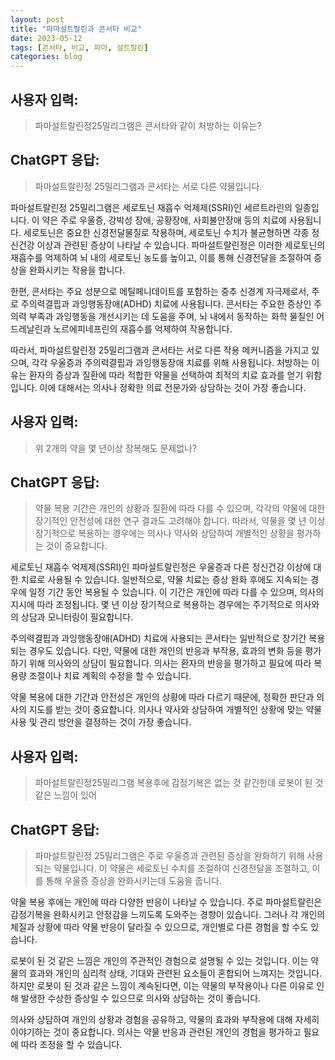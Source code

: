 ```yaml
---
layout: post
title: "파마설트랄린과 콘서타 비교"
date: 2023-05-12
tags: [콘서타, 비교, 파마, 설트랄린]
categories: blog
---
```


## 사용자 입력:
> 파마설트랄린정25밀리그램은 콘서타와 같이 처방하는 이유는?

## ChatGPT 응답:
> 파마설트랄린정 25밀리그램과 콘서타는 서로 다른 약물입니다. 

파마설트랄린정 25밀리그램은 세로토닌 재흡수 억제제(SSRI)인 세르트라린의 일종입니다. 이 약은 주로 우울증, 강박성 장애, 공황장애, 사회불안장애 등의 치료에 사용됩니다. 세로토닌은 중요한 신경전달물질로 작용하며, 세로토닌 수치가 불균형하면 각종 정신건강 이상과 관련된 증상이 나타날 수 있습니다. 파마설트랄린정은 이러한 세로토닌의 재흡수를 억제하여 뇌 내의 세로토닌 농도를 높이고, 이를 통해 신경전달을 조절하여 증상을 완화시키는 작용을 합니다.

한편, 콘서타는 주요 성분으로 메틸페니데이트를 포함하는 중추 신경계 자극제로서, 주로 주의력결핍과 과잉행동장애(ADHD) 치료에 사용됩니다. 콘서타는 주요한 증상인 주의력 부족과 과잉행동을 개선시키는 데 도움을 주며, 뇌 내에서 동작하는 화학 물질인 어드레날린과 노르에피네프린의 재흡수를 억제하여 작용합니다.

따라서, 파마설트랄린정 25밀리그램과 콘서타는 서로 다른 작용 메커니즘을 가지고 있으며, 각각 우울증과 주의력결핍과 과잉행동장애 치료를 위해 사용됩니다. 처방하는 이유는 환자의 증상과 질환에 따라 적합한 약물을 선택하여 최적의 치료 효과를 얻기 위함입니다. 이에 대해서는 의사나 정확한 의료 전문가와 상담하는 것이 가장 좋습니다.

## 사용자 입력:
> 위 2개의 약을 몇 년이상 장복해도 문제없나?

## ChatGPT 응답:
> 약물 복용 기간은 개인의 상황과 질환에 따라 다를 수 있으며, 각각의 약물에 대한 장기적인 안전성에 대한 연구 결과도 고려해야 합니다. 따라서, 약물을 몇 년 이상 장기적으로 복용하는 경우에는 의사나 약사와 상담하여 개별적인 상황을 평가하는 것이 중요합니다.

세로토닌 재흡수 억제제(SSRI)인 파마설트랄린정은 우울증과 다른 정신건강 이상에 대한 치료로 사용될 수 있습니다. 일반적으로, 약물 치료는 증상 완화 후에도 지속되는 경우에 일정 기간 동안 복용될 수 있습니다. 이 기간은 개인에 따라 다를 수 있으며, 의사의 지시에 따라 조정됩니다. 몇 년 이상 장기적으로 복용하는 경우에는 주기적으로 의사와의 상담과 모니터링이 필요합니다.

주의력결핍과 과잉행동장애(ADHD) 치료에 사용되는 콘서타는 일반적으로 장기간 복용되는 경우도 있습니다. 다만, 약물에 대한 개인의 반응과 부작용, 효과의 변화 등을 평가하기 위해 의사와의 상담이 필요합니다. 의사는 환자의 반응을 평가하고 필요에 따라 복용량 조절이나 치료 계획의 수정을 할 수 있습니다.

약물 복용에 대한 기간과 안전성은 개인의 상황에 따라 다르기 때문에, 정확한 판단과 의사의 지도를 받는 것이 중요합니다. 의사나 약사와 상담하여 개별적인 상황에 맞는 약물 사용 및 관리 방안을 결정하는 것이 가장 좋습니다.

## 사용자 입력:
> 파마설트랄린정25밀리그램 복용후에 감정기복은 없는 것 같긴한데 로봇이 된 것 같은 느낌이 있어

## ChatGPT 응답:
> 파마설트랄린정 25밀리그램은 주로 우울증과 관련된 증상을 완화하기 위해 사용되는 약물입니다. 이 약물은 세로토닌 수치를 조절하여 신경전달을 조절하고, 이를 통해 우울증 증상을 완화시키는데 도움을 줍니다.

약물 복용 후에는 개인에 따라 다양한 반응이 나타날 수 있습니다. 주로 파마설트랄린은 감정기복을 완화시키고 안정감을 느끼도록 도와주는 경향이 있습니다. 그러나 각 개인의 체질과 상황에 따라 약물 반응이 달라질 수 있으므로, 개인별로 다른 경험을 할 수도 있습니다.

로봇이 된 것 같은 느낌은 개인의 주관적인 경험으로 설명될 수 있는 것입니다. 이는 약물의 효과와 개인의 심리적 상태, 기대와 관련된 요소들이 혼합되어 느껴지는 것입니다. 하지만 로봇이 된 것과 같은 느낌이 계속된다면, 이는 약물의 부작용이나 다른 이유로 인해 발생한 수상한 증상일 수 있으므로 의사와 상담하는 것이 좋습니다.

의사와 상담하여 개인의 상황과 경험을 공유하고, 약물의 효과와 부작용에 대해 자세히 이야기하는 것이 중요합니다. 의사는 약물 반응과 관련된 개인의 경험을 평가하고 필요에 따라 조정을 할 수 있습니다.

